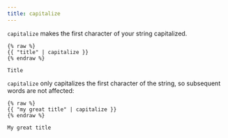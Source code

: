 ```yaml
---
title: capitalize
---
```


`capitalize` makes the first character of your string capitalized.

```liquid
{% raw %}
{{ "title" | capitalize }}
{% endraw %}
```

```text
Title
```

`capitalize` only capitalizes the first character of the string, so subsequent words are not affected:

 ```liquid
{% raw %}
{{ "my great title" | capitalize }}
{% endraw %}
```

```text
My great title
```
